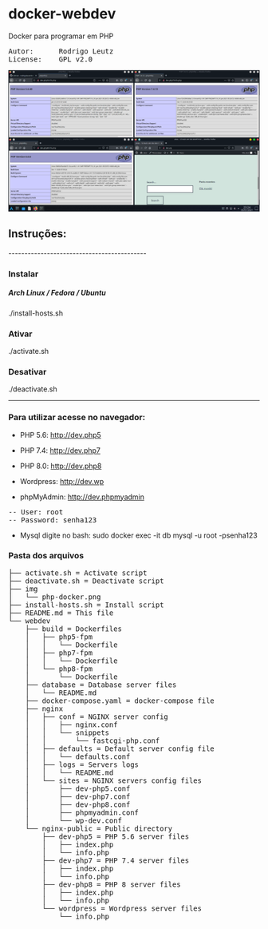 # docker-webdev
Docker para programar em PHP

<pre>
Autor:		Rodrigo Leutz
License:	GPL v2.0
</pre>

<center><a href="https://www.youtube.com/watch?v=rDWlNzBljS0" target="_blank"><img src="img/php-docker.png"></a></center>


<h2>Instruções:</h2>
-------------------------------------------

<h3>Instalar</h3>
<h5>Arch Linux / Fedora / Ubuntu</h5>
	./install-hosts.sh
<br>
<h3>Ativar</h3>
	./activate.sh
<br>
<h3>Desativar</h3>
	./deactivate.sh
<br>

-------------------------------------------


<h3>Para utilizar acesse no navegador:</h3>

- PHP 5.6: http://dev.php5

- PHP 7.4: http://dev.php7

- PHP 8.0: http://dev.php8

- Wordpress: http://dev.wp

- phpMyAdmin: http://dev.phpmyadmin
<pre>
-- User: root
-- Password: senha123
</pre>

- Mysql digite no bash: sudo docker exec -it db mysql -u root -psenha123


<h3>Pasta dos arquivos</h3>
<pre>
├── activate.sh = Activate script
├── deactivate.sh = Deactivate script
├── img
│   └── php-docker.png
├── install-hosts.sh = Install script
├── README.md = This file
└── webdev
    ├── build = Dockerfiles
    │   ├── php5-fpm
    │   │   └── Dockerfile
    │   ├── php7-fpm
    │   │   └── Dockerfile
    │   └── php8-fpm
    │       └── Dockerfile
    ├── database = Database server files
    │   └── README.md
    ├── docker-compose.yaml = docker-compose file
    ├── nginx
    │   ├── conf = NGINX server config
    │   │   ├── nginx.conf
    │   │   └── snippets
    │   │       └── fastcgi-php.conf
    │   ├── defaults = Default server config file
    │   │   └── defaults.conf
    │   ├── logs = Servers logs
    │   │   └── README.md
    │   └── sites = NGINX servers config files
    │       ├── dev-php5.conf
    │       ├── dev-php7.conf
    │       ├── dev-php8.conf
    │       ├── phpmyadmin.conf
    │       └── wp-dev.conf
    └── nginx-public = Public directory
        ├── dev-php5 = PHP 5.6 server files
        │   ├── index.php
        │   └── info.php
        ├── dev-php7 = PHP 7.4 server files
        │   ├── index.php
        │   └── info.php
        ├── dev-php8 = PHP 8 server files
        │   ├── index.php
        │   └── info.php
        └── wordpress = Wordpress server files
            └── info.php
</pre>
